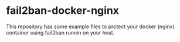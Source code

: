 # fail2ban-docker-nginx
This repository has some example files to protect your docker (nginx) container using fail2ban runnin on your host.
